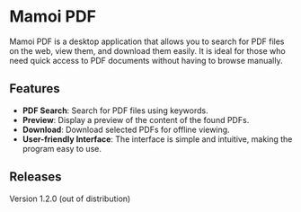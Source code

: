 # Mamoi PDF

Mamoi PDF is a desktop application that allows you to search for PDF files on the web, view them, and download them easily. It is ideal for those who need quick access to PDF documents without having to browse manually.

## Features

- **PDF Search**: Search for PDF files using keywords.
- **Preview**: Display a preview of the content of the found PDFs.
- **Download**: Download selected PDFs for offline viewing.
- **User-friendly Interface**: The interface is simple and intuitive, making the program easy to use.

## Releases
Version 1.2.0 (out of distribution)


